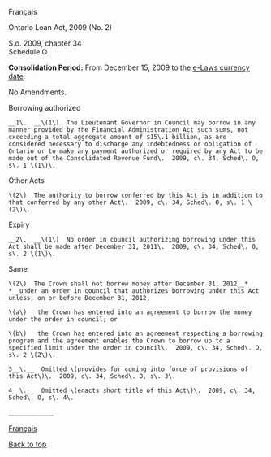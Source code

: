 [<a id="Top"></a>Français](http://www.ontario.ca/fr/lois/loi/09o34)

Ontario Loan Act, 2009 \(No\. 2\)

S\.o\. 2009, chapter 34  
Schedule O

__Consolidation Period:__  From December 15, 2009 to the [e\-Laws currency date](http://www.e-laws.gov.on.ca/navigation?file=currencyDates&lang=en)\.

No Amendments\.

Borrowing authorized

	__1\.  __\(1\)  The Lieutenant Governor in Council may borrow in any manner provided by the Financial Administration Act such sums, not exceeding a total aggregate amount of $15\.1 billion, as are considered necessary to discharge any indebtedness or obligation of Ontario or to make any payment authorized or required by any Act to be made out of the Consolidated Revenue Fund\.  2009, c\. 34, Sched\. O, s\. 1 \(1\)\.

Other Acts

	\(2\)  The authority to borrow conferred by this Act is in addition to that conferred by any other Act\.  2009, c\. 34, Sched\. O, s\. 1 \(2\)\.

Expiry

	__2\.  __\(1\)  No order in council authorizing borrowing under this Act shall be made after December 31, 2011\.  2009, c\. 34, Sched\. O, s\. 2 \(1\)\.

Same

	\(2\)  The Crown shall not borrow money after December 31, 2012__* *__under an order in council that authorizes borrowing under this Act unless, on or before December 31, 2012,

	\(a\)	the Crown has entered into an agreement to borrow the money under the order in council; or

	\(b\)	the Crown has entered into an agreement respecting a borrowing program and the agreement enables the Crown to borrow up to a specified limit under the order in council\.  2009, c\. 34, Sched\. O, s\. 2 \(2\)\.

	3__\.__  Omitted \(provides for coming into force of provisions of this Act\)\.  2009, c\. 34, Sched\. O, s\. 3\.

	4__\.__  Omitted \(enacts short title of this Act\)\.  2009, c\. 34, Sched\. O, s\. 4\.

\_\_\_\_\_\_\_\_\_\_\_\_\_\_

[Français](http://www.ontario.ca/fr/lois/loi/09o34)

[Back to top](#Top)

